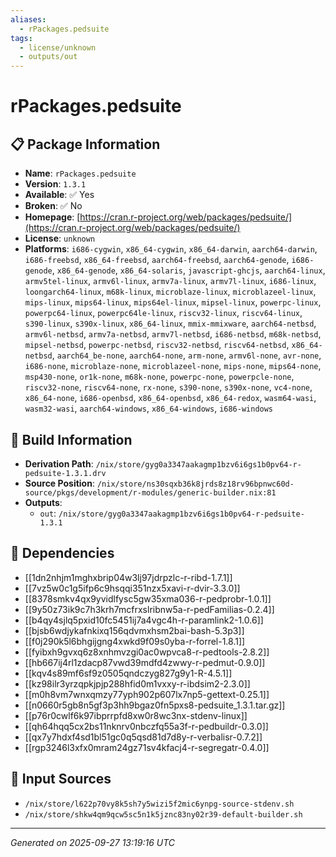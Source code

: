 ```yaml
---
aliases:
  - rPackages.pedsuite
tags:
  - license/unknown
  - outputs/out
---
```


# rPackages.pedsuite

## 📋 Package Information

- **Name**: `rPackages.pedsuite`
- **Version**: `1.3.1`
- **Available**: ✅ Yes
- **Broken**: ✅ No
- **Homepage**: [https://cran.r-project.org/web/packages/pedsuite/](https://cran.r-project.org/web/packages/pedsuite/)
- **License**: `unknown`
- **Platforms**: `i686-cygwin`, `x86_64-cygwin`, `x86_64-darwin`, `aarch64-darwin`, `i686-freebsd`, `x86_64-freebsd`, `aarch64-freebsd`, `aarch64-genode`, `i686-genode`, `x86_64-genode`, `x86_64-solaris`, `javascript-ghcjs`, `aarch64-linux`, `armv5tel-linux`, `armv6l-linux`, `armv7a-linux`, `armv7l-linux`, `i686-linux`, `loongarch64-linux`, `m68k-linux`, `microblaze-linux`, `microblazeel-linux`, `mips-linux`, `mips64-linux`, `mips64el-linux`, `mipsel-linux`, `powerpc-linux`, `powerpc64-linux`, `powerpc64le-linux`, `riscv32-linux`, `riscv64-linux`, `s390-linux`, `s390x-linux`, `x86_64-linux`, `mmix-mmixware`, `aarch64-netbsd`, `armv6l-netbsd`, `armv7a-netbsd`, `armv7l-netbsd`, `i686-netbsd`, `m68k-netbsd`, `mipsel-netbsd`, `powerpc-netbsd`, `riscv32-netbsd`, `riscv64-netbsd`, `x86_64-netbsd`, `aarch64_be-none`, `aarch64-none`, `arm-none`, `armv6l-none`, `avr-none`, `i686-none`, `microblaze-none`, `microblazeel-none`, `mips-none`, `mips64-none`, `msp430-none`, `or1k-none`, `m68k-none`, `powerpc-none`, `powerpcle-none`, `riscv32-none`, `riscv64-none`, `rx-none`, `s390-none`, `s390x-none`, `vc4-none`, `x86_64-none`, `i686-openbsd`, `x86_64-openbsd`, `x86_64-redox`, `wasm64-wasi`, `wasm32-wasi`, `aarch64-windows`, `x86_64-windows`, `i686-windows`

## 🔧 Build Information

- **Derivation Path**: `/nix/store/gyg0a3347aakagmp1bzv6i6gs1b0pv64-r-pedsuite-1.3.1.drv`
- **Source Position**: `/nix/store/ns30sqxb36k8jrds8z18rv96bpnwc60d-source/pkgs/development/r-modules/generic-builder.nix:81`
- **Outputs**:
  - `out`:  `/nix/store/gyg0a3347aakagmp1bzv6i6gs1b0pv64-r-pedsuite-1.3.1`

## 🔗 Dependencies

- [[1dn2nhjm1mghxbrip04w3lj97jdrpzlc-r-ribd-1.7.1]]
- [[7vz5w0c1g5ifp6c9hsqqi351nzx5xavi-r-dvir-3.3.0]]
- [[8378smkv4qx9yvidlfysc5gw35xma036-r-pedprobr-1.0.1]]
- [[9y50z73ik9c7h3krh7mcfrxslribnw5a-r-pedFamilias-0.2.4]]
- [[b4qy4sjlq5pxid10fc5451ij7a4vgc4h-r-paramlink2-1.0.6]]
- [[bjsb6wdjykafnkixq156qdvmxhsm2bai-bash-5.3p3]]
- [[f0j290k5l6bhgijgng4xwkd9f09s0yba-r-forrel-1.8.1]]
- [[fyibxh9gvxq6z8xnhmvzgi0ac0wpvca8-r-pedtools-2.8.2]]
- [[hb667ij4rl1zdacp87vwd39mdfd4zwwy-r-pedmut-0.9.0]]
- [[kqv4s89mf6sf9z0505qndczyg827g9y1-R-4.5.1]]
- [[kz98ilr3yrzqpkjpjp288hfid0m1vxxy-r-ibdsim2-2.3.0]]
- [[m0h8vm7wnxqmzy77yph902p607lx7np5-gettext-0.25.1]]
- [[n0660r5gb8n5gf3p3hh9bgaz0fn5pxs8-pedsuite_1.3.1.tar.gz]]
- [[p76r0cwlf6k97ibprrpfd8xw0r8wc3nx-stdenv-linux]]
- [[qh64hqq5cx2bs11nknrv0nbczfq55a3f-r-pedbuildr-0.3.0]]
- [[qx7y7hdxf4sd1bl51gc0q5qsd81d7d8y-r-verbalisr-0.7.2]]
- [[rgp3246l3xfx0mram24gz71sv4kfacj4-r-segregatr-0.4.0]]

## 📁 Input Sources

- `/nix/store/l622p70vy8k5sh7y5wizi5f2mic6ynpg-source-stdenv.sh`
- `/nix/store/shkw4qm9qcw5sc5n1k5jznc83ny02r39-default-builder.sh`

---
*Generated on 2025-09-27 13:19:16 UTC*
